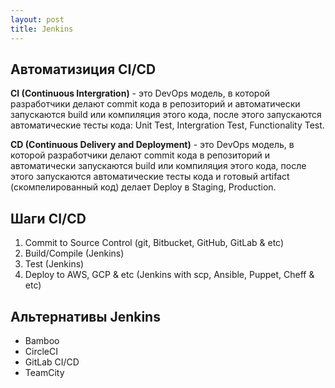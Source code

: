 ```yaml
---
layout: post
title: Jenkins
---
```


## Автоматизиция CI/CD

**CI (Continuous Intergration)** - это DevOps модель, в которой разработчики делают commit кода в репозиторий и автоматически запускаются build или компиляция этого кода, после этого запускаются автоматические тесты кода: Unit Test, Intergration Test, Functionality Test.

**CD (Continuous Delivery and Deployment)** - это DevOps модель, в которой разработчики делают commit кода в репозиторий и автоматически запускаются build или компиляция этого кода, после этого запускаются автоматические тесты кода и готовый artifact (скомпелированный код) делает Deploy в Staging, Production.

## Шаги CI/CD

1. Commit to Source Control (git, Bitbucket, GitHub, GitLab & etc)
2. Build/Compile (Jenkins)
3. Test (Jenkins)
4. Deploy to AWS, GCP & etc (Jenkins with scp, Ansible, Puppet, Cheff & etc)

## Альтернативы Jenkins
* Bamboo
* CircleCI
* GitLab CI/CD
* TeamCity
